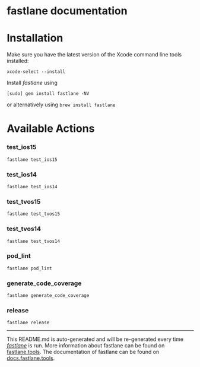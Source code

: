 fastlane documentation
================
# Installation

Make sure you have the latest version of the Xcode command line tools installed:

```
xcode-select --install
```

Install _fastlane_ using
```
[sudo] gem install fastlane -NV
```
or alternatively using `brew install fastlane`

# Available Actions
### test_ios15
```
fastlane test_ios15
```

### test_ios14
```
fastlane test_ios14
```

### test_tvos15
```
fastlane test_tvos15
```

### test_tvos14
```
fastlane test_tvos14
```

### pod_lint
```
fastlane pod_lint
```

### generate_code_coverage
```
fastlane generate_code_coverage
```

### release
```
fastlane release
```


----

This README.md is auto-generated and will be re-generated every time [_fastlane_](https://fastlane.tools) is run.
More information about fastlane can be found on [fastlane.tools](https://fastlane.tools).
The documentation of fastlane can be found on [docs.fastlane.tools](https://docs.fastlane.tools).
